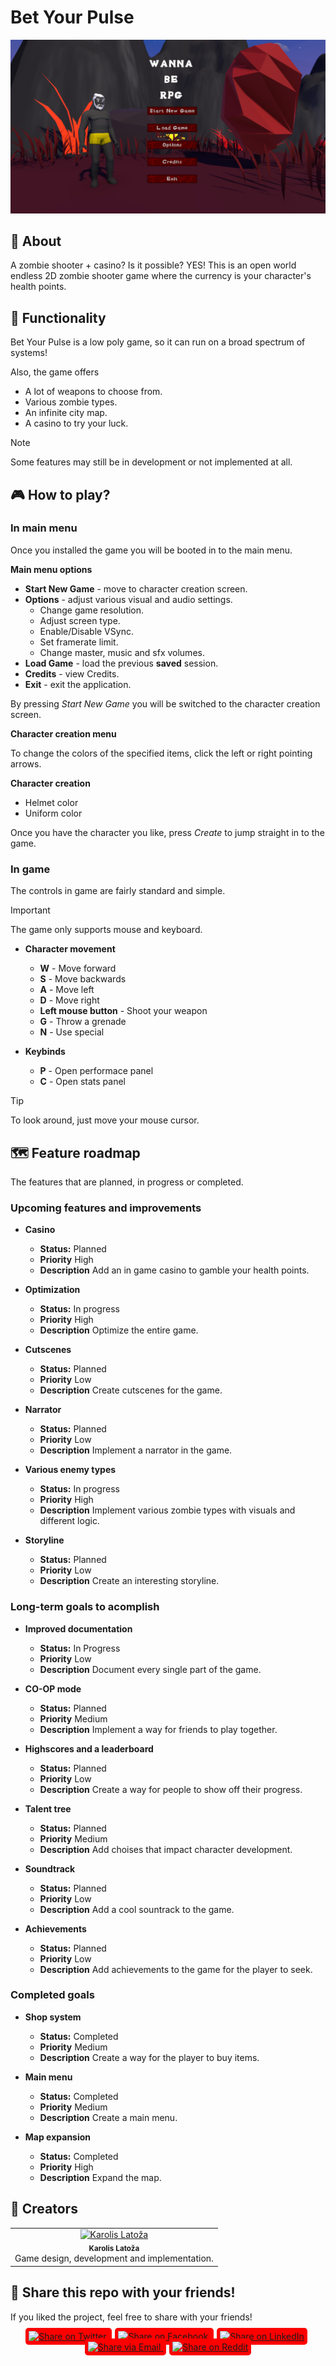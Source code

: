 # Bet Your Pulse

<p align="center">
  <img src="https://github.com/Kaajolee/WannaBeRpg/blob/main/Png/mainMenuPNG.PNG"/>
</p>

## :book: About

A zombie shooter + casino? Is it possible? YES! This is an open world endless 2D zombie shooter game where the currency is your character's health points.

## :wrench: Functionality

Bet Your Pulse is a low poly game, so it can run on a broad spectrum of systems!

Also, the game offers
- A lot of weapons to choose from.
- Various zombie types.
- An infinite city map.
- A casino to try your luck.

> [!NOTE]
> Some features may still be in development or not implemented at all.

## :video_game: How to play?

### In main menu

Once you installed the game you will be booted in to the main menu.

**Main menu options**

- **Start New Game** - move to character creation screen.
- **Options** - adjust various visual and audio settings.
    - Change game resolution.
    - Adjust screen type.
    - Enable/Disable VSync.
    - Set framerate limit.
    - Change master, music and sfx volumes.
- **Load Game** - load the previous **saved** session.
- **Credits** - view Credits.
- **Exit** - exit the application.

By pressing *Start New Game* you will be switched to the character creation screen.

**Character creation menu**

To change the colors of the specified items, click the left or right pointing arrows.

**Character creation**

- Helmet color
- Uniform color

Once you have the character you like, press *Create* to jump straight in to the game.

### In game

The controls in game are fairly standard and simple.

> [!IMPORTANT]
> The game only supports mouse and keyboard.

- **Character movement**
    - **W** - Move forward
    - **S** - Move backwards
    - **A** - Move left
    - **D** - Move right
    - **Left mouse button** - Shoot your weapon
    - **G** - Throw a grenade
    - **N** - Use special

- **Keybinds**
    - **P** - Open performace panel
    - **C** - Open stats panel

> [!TIP]
> To look around, just move your mouse cursor.

## :world_map: Feature roadmap

The features that are planned, in progress or completed.

### Upcoming features and improvements

- **Casino**
    - **Status:** Planned
    - **Priority** High
    - **Description** Add an in game casino to gamble your health points.

- **Optimization**
    - **Status:** In progress
    - **Priority** High
    - **Description** Optimize the entire game.

- **Cutscenes**
    - **Status:** Planned
    - **Priority** Low
    - **Description** Create cutscenes for the game.

- **Narrator**
    - **Status:** Planned
    - **Priority** Low
    - **Description** Implement a narrator in the game.

- **Various enemy types**
    - **Status:** In progress
    - **Priority** High
    - **Description** Implement various zombie types with visuals and different logic.

- **Storyline**
    - **Status:** Planned
    - **Priority** Low
    - **Description** Create an interesting storyline.

### Long-term goals to acomplish

- **Improved documentation**
    - **Status:** In Progress
    - **Priority** Low
    - **Description** Document every single part of the game.

- **CO-OP mode**
    - **Status:** Planned
    - **Priority** Medium
    - **Description** Implement a way for friends to play together.

- **Highscores and a leaderboard**
    - **Status:** Planned
    - **Priority** Low
    - **Description** Create a way for people to show off their progress.

- **Talent tree**
    - **Status:** Planned
    - **Priority** Medium
    - **Description** Add choises that impact character development.

- **Soundtrack**
    - **Status:** Planned
    - **Priority** Low
    - **Description** Add a cool sountrack to the game.

- **Achievements**
    - **Status:** Planned
    - **Priority** Low
    - **Description** Add achievements to the game for the player to seek.

### Completed goals

- **Shop system**
    - **Status:** Completed
    - **Priority** Medium
    - **Description** Create a way for the player to buy items.

- **Main menu**
    - **Status:** Completed
    - **Priority** Medium
    - **Description** Create a main menu.

- **Map expansion**
    - **Status:** Completed
    - **Priority** High
    - **Description** Expand the map.

## :prince: Creators

<table>
  <tr>
    <td align="center">
      <a href="https://github.com/Kaajolee" target="_blank">
        <img src="https://github.com/Kaajolee.png" width="200px;" alt="Karolis Latoža"/>
      </a>
      <br />
      <sub><b>Karolis Latoža</b></sub><br />
      Game design, development and implementation.
    </td>
  </tr>
</table>

## :busts_in_silhouette: Share this repo with your friends!

If you liked the project, feel free to share with your friends!
 
 
 
<div align="center">
  <a href="https://twitter.com/intent/tweet?url=https:https://github.com/Kaajolee/BloodMoney&text=Check%20out%20this%20awesome%20project%20on%20GitHub!%20🚀%20%23GitHub%20%23OpenSource" style="background-color: red; padding: 5px; border-radius: 5px; margin-right: 5px;">
    <img src="https://img.shields.io/twitter/url/https/github.com/Kaajolee/BloodMoney.svg?style=social" alt="Share on Twitter">
  </a>
  <a href="https://www.facebook.com/sharer/sharer.php?u=https://github.com/Kaajolee/BloodMoney" style="background-color: red; padding: 5px; border-radius: 5px; margin-right: 5px;">
    <img src="https://img.shields.io/badge/share-on%20facebook-white" alt="Share on Facebook">
  </a>
  <a href="https://www.linkedin.com/shareArticle?url=https://github.com/Kaajolee/BloodMoney&title=Check%20out%20this%20awesome%20project%20on%20GitHub!%20🚀%20%23GitHub%20%23OpenSource" style="background-color: red; padding: 5px; border-radius: 5px; margin-right: 5px;">
    <img src="https://img.shields.io/badge/share-on%20linkedin-white" alt="Share on LinkedIn">
  </a>
  <a href="mailto:?subject=Check%20out%20this%20awesome%20project%20on%20GitHub!&body=Hey%20there,%20I%20thought%20you%20might%20be%20interested%20in%20this%20awesome%20project%20on%20GitHub:%20https://github.com/Kaajolee/BloodMoney" style="background-color: red; padding: 5px; border-radius: 5px; margin-right: 5px;">
    <img src="https://img.shields.io/badge/share-by%20email-white" alt="Share via Email">
  </a>
  <a href="https://www.reddit.com/submit?url=https://github.com/Kaajolee/BloodMoney&title=Check%20out%20this%20awesome%20project%20on%20GitHub!%20🚀%20%23GitHub%20%23OpenSource" style="background-color: red; padding: 5px; border-radius: 5px;">
    <img src="https://img.shields.io/badge/share-on%20reddit-white" alt="Share on Reddit">
  </a>
</div>
